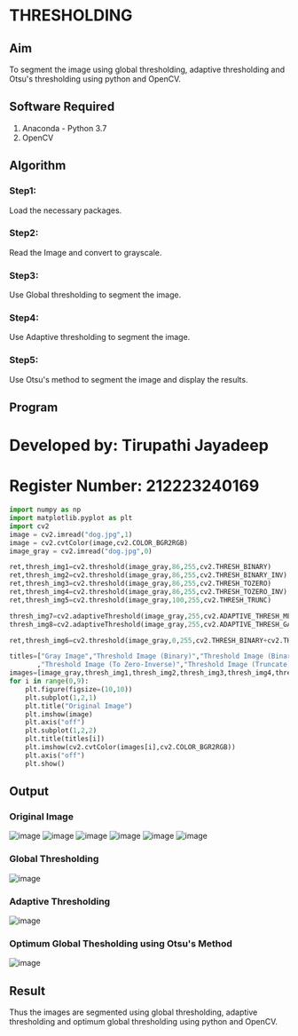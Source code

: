 # THRESHOLDING
## Aim
To segment the image using global thresholding, adaptive thresholding and Otsu's thresholding using python and OpenCV.

## Software Required
1. Anaconda - Python 3.7
2. OpenCV

## Algorithm

### Step1:
Load the necessary packages.
### Step2:
Read the Image and convert to grayscale.
### Step3:
Use Global thresholding to segment the image.
### Step4:
Use Adaptive thresholding to segment the image.
### Step5:
Use Otsu's method to segment the image and display the results.
## Program
# Developed by: Tirupathi Jayadeep
# Register Number: 212223240169
```python
import numpy as np
import matplotlib.pyplot as plt
import cv2
image = cv2.imread("dog.jpg",1)
image = cv2.cvtColor(image,cv2.COLOR_BGR2RGB)
image_gray = cv2.imread("dog.jpg",0)

ret,thresh_img1=cv2.threshold(image_gray,86,255,cv2.THRESH_BINARY)
ret,thresh_img2=cv2.threshold(image_gray,86,255,cv2.THRESH_BINARY_INV)
ret,thresh_img3=cv2.threshold(image_gray,86,255,cv2.THRESH_TOZERO)
ret,thresh_img4=cv2.threshold(image_gray,86,255,cv2.THRESH_TOZERO_INV)
ret,thresh_img5=cv2.threshold(image_gray,100,255,cv2.THRESH_TRUNC)

thresh_img7=cv2.adaptiveThreshold(image_gray,255,cv2.ADAPTIVE_THRESH_MEAN_C,cv2.THRESH_BINARY,11,2)
thresh_img8=cv2.adaptiveThreshold(image_gray,255,cv2.ADAPTIVE_THRESH_GAUSSIAN_C,cv2.THRESH_BINARY,11,2)

ret,thresh_img6=cv2.threshold(image_gray,0,255,cv2.THRESH_BINARY+cv2.THRESH_OTSU)

titles=["Gray Image","Threshold Image (Binary)","Threshold Image (Binary Inverse)","Threshold Image (To Zero)"
       ,"Threshold Image (To Zero-Inverse)","Threshold Image (Truncate)","Otsu","Adaptive Threshold (Mean)","Adaptive Threshold (Gaussian)"]
images=[image_gray,thresh_img1,thresh_img2,thresh_img3,thresh_img4,thresh_img5,thresh_img6,thresh_img7,thresh_img8]
for i in range(0,9):
    plt.figure(figsize=(10,10))
    plt.subplot(1,2,1)
    plt.title("Original Image")
    plt.imshow(image)
    plt.axis("off")
    plt.subplot(1,2,2)
    plt.title(titles[i])
    plt.imshow(cv2.cvtColor(images[i],cv2.COLOR_BGR2RGB))
    plt.axis("off")
    plt.show()
```
## Output

### Original Image
![image](https://github.com/23004426/THRESHOLDING-/assets/144979327/eb654761-7e9e-448a-bb8c-db2f9c634c04)
![image](https://github.com/23004426/THRESHOLDING-/assets/144979327/e48e2c51-032f-47d8-bd5f-40bf7f7896d9)
![image](https://github.com/23004426/THRESHOLDING-/assets/144979327/f4b0c83e-ad9f-4008-82ef-8cca9d8bb866)
![image](https://github.com/23004426/THRESHOLDING-/assets/144979327/8f0c228e-1eb4-4dad-ad30-354ff02b0bff)
![image](https://github.com/23004426/THRESHOLDING-/assets/144979327/f56ba5a3-86d8-41d2-9206-8af9581de30d)
![image](https://github.com/23004426/THRESHOLDING-/assets/144979327/b43bf5b5-d5a1-440e-8f52-13631864281d)


### Global Thresholding
![image](https://github.com/23004426/THRESHOLDING-/assets/144979327/85777404-dfb4-4cb2-9a00-ec9e11863460)


### Adaptive Thresholding
![image](https://github.com/23004426/THRESHOLDING-/assets/144979327/7fde7991-c6c8-4d6c-ae51-035414cf4c66)


### Optimum Global Thesholding using Otsu's Method
![image](https://github.com/23004426/THRESHOLDING-/assets/144979327/0f64f3ce-31c9-4d61-acce-29b84f889777)


## Result
Thus the images are segmented using global thresholding, adaptive thresholding and optimum global thresholding using python and OpenCV.
